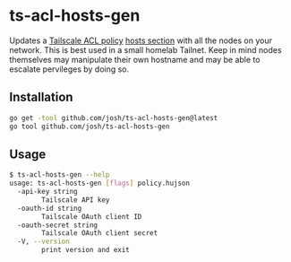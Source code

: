 # ts-acl-hosts-gen

Updates a [Tailscale ACL policy](https://tailscale.com/kb/1018/acls) [hosts section](https://tailscale.com/kb/1337/acl-syntax#hosts) with all the nodes on your network. This is best used in a small homelab Tailnet. Keep in mind nodes themselves may manipulate their own hostname and may be able to escalate pervileges by doing so.

## Installation

```sh
go get -tool github.com/josh/ts-acl-hosts-gen@latest
go tool github.com/josh/ts-acl-hosts-gen
```

## Usage

```sh
$ ts-acl-hosts-gen --help
usage: ts-acl-hosts-gen [flags] policy.hujson
  -api-key string
        Tailscale API key
  -oauth-id string
        Tailscale OAuth client ID
  -oauth-secret string
        Tailscale OAuth client secret
  -V, --version
        print version and exit
```
